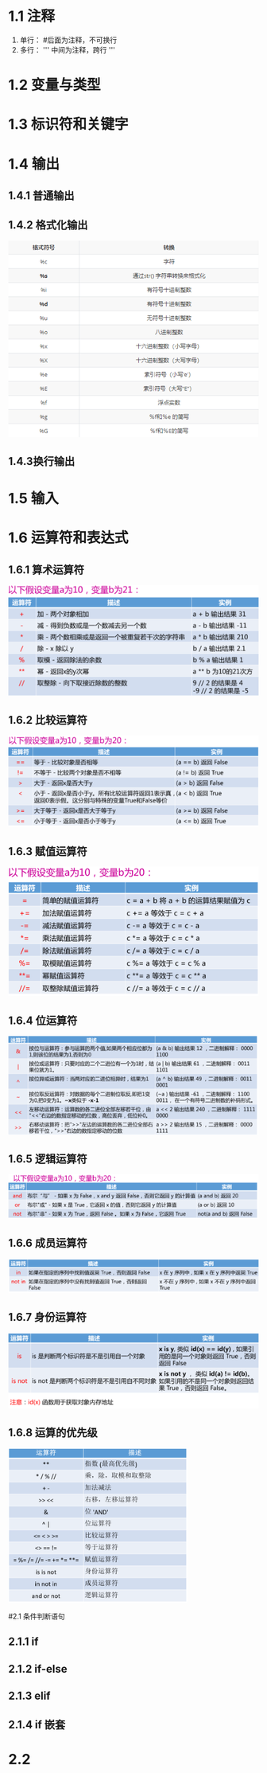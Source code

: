 # 1.1 注释
1. 单行： #后面为注释，不可换行
2. 多行： '''  中间为注释，跨行 '''

# 1.2 变量与类型

# 1.3 标识符和关键字

# 1.4 输出

## 1.4.1 普通输出

## 1.4.2 格式化输出
![Alt text](img/format.png "optional title")
## 1.4.3换行输出

# 1.5 输入


# 1.6 运算符和表达式

## 1.6.1 算术运算符
![Alt text](img/arithmetic.png "optional title")
## 1.6.2 比较运算符
![Alt text](img/compare.png "optional title")
## 1.6.3 赋值运算符
![Alt text](img/evaluation.png "optional title")
## 1.6.4 位运算符
![Alt text](img/bit.png "optional title")
## 1.6.5 逻辑运算符
![Alt text](img/logic.png "optional title")
## 1.6.6 成员运算符
![Alt text](img/member.png "optional title")
## 1.6.7 身份运算符
![Alt text](img/identity.png "optional title")
## 1.6.8 运算的优先级
![Alt text](img/prior.png "optional title")


#2.1 条件判断语句

## 2.1.1 if
 

## 2.1.2 if-else
 

## 2.1.3 elif


## 2.1.4 if 嵌套


# 2.2 